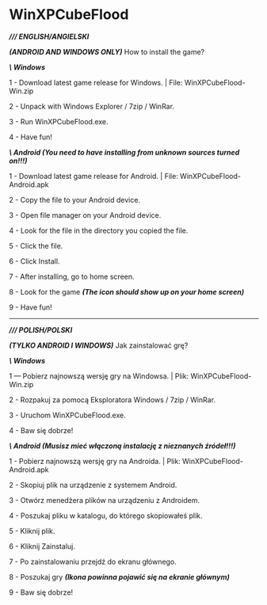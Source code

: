 # WinXPCubeFlood

***/// ENGLISH/ANGIELSKI***

***(ANDROID AND WINDOWS ONLY)***
How to install the game?

***\\ Windows***
 
 1 - Download latest game release for Windows. | File: WinXPCubeFlood-Win.zip
 
 2 - Unpack with Windows Explorer / 7zip / WinRar.
 
 3 - Run WinXPCubeFlood.exe.
 
 4 - Have fun!

***\\ Android (You need to have installing from unknown sources turned on!!!)***
 
 1 - Download latest game release for Android. | File: WinXPCubeFlood-Android.apk
 
 2 - Copy the file to your Android device.
 
 3 - Open file manager on your Android device.
 
 4 - Look for the file in the directory you copied the file.
 
 5 - Click the file.
 
 6 - Click Install.
 
 7 - After installing, go to home screen.
 
 8 - Look for the game ***(The icon should show up on your home screen)***
 
 9 - Have fun!
 
 -------------------------------------------------
 
 ***/// POLISH/POLSKI***

***(TYLKO ANDROID I WINDOWS)***
Jak zainstalować grę?

***\\ Windows***
  
  1 — Pobierz najnowszą wersję gry na Windowsa. | Plik: WinXPCubeFlood-Win.zip
  
  2 - Rozpakuj za pomocą Eksploratora Windows / 7zip / WinRar.
  
  3 - Uruchom WinXPCubeFlood.exe.
  
  4 - Baw się dobrze!

***\\ Android (Musisz mieć włączoną instalację z nieznanych źródeł!!!)***
  
  1 - Pobierz najnowszą wersję gry na Androida. | Plik: WinXPCubeFlood-Android.apk
  
  2 - Skopiuj plik na urządzenie z systemem Android.
  
  3 - Otwórz menedżera plików na urządzeniu z Androidem.
  
  4 - Poszukaj pliku w katalogu, do którego skopiowałeś plik.
  
  5 - Kliknij plik.
  
  6 - Kliknij Zainstaluj.
  
  7 - Po zainstalowaniu przejdź do ekranu głównego.
  
  8 - Poszukaj gry ***(Ikona powinna pojawić się na ekranie głównym)***
 
  9 - Baw się dobrze!
